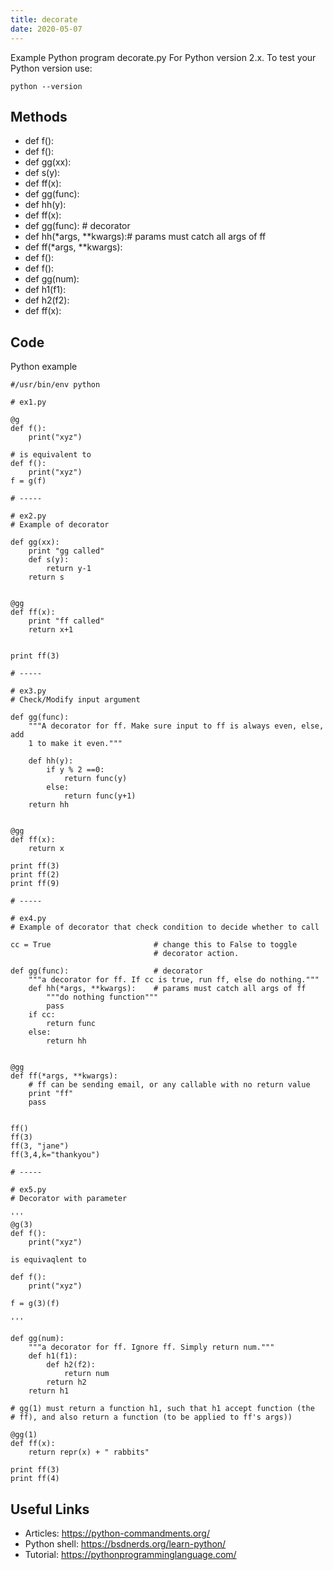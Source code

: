 ```yaml
---
title: decorate
date: 2020-05-07
---
```

Example Python program decorate.py
For Python version 2.x.
To test your Python version use:

    python --version


## Methods

* def f():
* def f():
* def gg(xx):
* def s(y):
* def ff(x):
* def gg(func):
* def hh(y):
* def ff(x):
* def gg(func):   # decorator
* def hh(*args, **kwargs):# params must catch all args of ff
* def ff(*args, **kwargs):
* def f():
* def f():
* def gg(num):
* def h1(f1):
* def h2(f2):
* def ff(x):

## Code

Python example

    #/usr/bin/env python
    
    # ex1.py      
    
    @g
    def f():
        print("xyz")
    
    # is equivalent to                                                                                                                                    
    def f():
        print("xyz")
    f = g(f)
    
    # -----
    
    # ex2.py
    # Example of decorator
    
    def gg(xx):
        print "gg called"
        def s(y):
            return y-1
        return s
    
    
    @gg
    def ff(x):
        print "ff called"
        return x+1
    
    
    print ff(3)
    
    # -----
    
    # ex3.py
    # Check/Modify input argument
    
    def gg(func):
        """A decorator for ff. Make sure input to ff is always even, else, add
        1 to make it even."""
    
        def hh(y):
            if y % 2 ==0:
                return func(y)
            else:
                return func(y+1)
        return hh
    
    
    @gg
    def ff(x):
        return x
    
    print ff(3)
    print ff(2)
    print ff(9)
    
    # -----
    
    # ex4.py
    # Example of decorator that check condition to decide whether to call
    
    cc = True                       # change this to False to toggle
                                    # decorator action.
    
    def gg(func):                   # decorator
        """a decorator for ff. If cc is true, run ff, else do nothing."""
        def hh(*args, **kwargs):    # params must catch all args of ff
            """do nothing function"""
            pass
        if cc:
            return func
        else:
            return hh
    
    
    @gg
    def ff(*args, **kwargs):
        # ff can be sending email, or any callable with no return value
        print "ff"
        pass
    
    
    ff()    
    ff(3)
    ff(3, "jane")
    ff(3,4,k="thankyou")
    
    # -----
    
    # ex5.py
    # Decorator with parameter
    
    '''
    @g(3)
    def f():
        print("xyz")
    
    is equivaqlent to
    
    def f():
        print("xyz")
    
    f = g(3)(f)
    
    '''
    
    def gg(num):
        """a decorator for ff. Ignore ff. Simply return num."""
        def h1(f1):
            def h2(f2):
                return num
            return h2
        return h1
    
    # gg(1) must return a function h1, such that h1 accept function (the
    # ff), and also return a function (to be applied to ff's args))
    
    @gg(1)
    def ff(x):
        return repr(x) + " rabbits"
    
    print ff(3)
    print ff(4)
    

## Useful Links

- Articles: https://python-commandments.org/
- Python shell: https://bsdnerds.org/learn-python/
- Tutorial: https://pythonprogramminglanguage.com/
